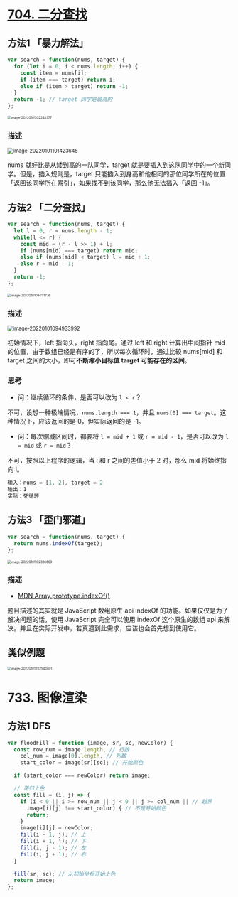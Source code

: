 # [704. 二分查找](https://leetcode-cn.com/problems/binary-search/)

## 方法1 「暴力解法」

```js
var search = function(nums, target) {
  for (let i = 0; i < nums.length; i++) {
    const item = nums[i];
    if (item === target) return i;
    else if (item > target) return -1;
  }
  return -1; // target 同学是最高的
};
```

<img src="https://gitee.com/dahuyou_top/pic-bed/raw/master/uPic/image-20220101102248377.png" alt="image-20220101102248377" style="zoom:50%;" />

### 描述

<img src="https://gitee.com/dahuyou_top/pic-bed/raw/master/uPic/image-20220101101423645.png" alt="image-20220101101423645" style="zoom:80%;" />

nums 就好比是从矮到高的一队同学，target 就是要插入到这队同学中的一个新同学。但是，插入规则是，target 只能插入到身高和他相同的那位同学所在的位置「返回该同学所在索引」，如果找不到该同学，那么他无法插入「返回 -1」。

## 方法2 「二分查找」

```js
var search = function(nums, target) {
  let l = 0, r = nums.length - 1;
  while(l <= r) {
    const mid = (r - l >> 1) + l;
    if (nums[mid] === target) return mid;
    else if (nums[mid] < target) l = mid + 1;
    else r = mid - 1;
  }
  return -1;
};
```

<img src="https://gitee.com/dahuyou_top/pic-bed/raw/master/uPic/image-20220101094111736.png" alt="image-20220101094111736" style="zoom:50%;" />

### 描述

<img src="https://gitee.com/dahuyou_top/pic-bed/raw/master/uPic/image-20220101094933992.png" alt="image-20220101094933992" style="zoom:80%;" />

初始情况下，left 指向头，right 指向尾。通过 left 和 right 计算出中间指针 mid 的位置，由于数组已经是有序的了，所以每次循环时，通过比较 nums[mid] 和 target 之间的大小，即可**不断缩小目标值 target 可能存在的区间**。

### 思考

- 问：继续循环的条件，是否可以改为 `l < r`？

不可，设想一种极端情况，`nums.length === 1`，并且 `nums[0] === target`。这种情况下，应该返回的是 0，但实际返回的是 -1。

- 问：每次缩减区间时，都要将 `l = mid + 1` 或 `r = mid - 1`，是否可以改为 `l = mid` 或 `r = mid`？

不可，按照以上程序的逻辑，当 l 和 r 之间的差值小于 2 时，那么 mid 将始终指向 l。

```js
输入：nums = [1, 2], target = 2
输出：1
实际：死循环
```

## 方法3 「歪门邪道」

```js
var search = function(nums, target) {
  return nums.indexOf(target);
};
```

<img src="https://gitee.com/dahuyou_top/pic-bed/raw/master/uPic/image-20220101102336669.png" alt="image-20220101102336669" style="zoom:50%;" />

### 描述

- [MDN Array.prototype.indexOf()](https://developer.mozilla.org/zh-CN/docs/Web/JavaScript/Reference/Global_Objects/Array/indexOf)

题目描述的其实就是 JavaScript 数组原生 api indexOf 的功能。如果仅仅是为了解决问题的话，使用 JavaScript 完全可以使用 indexOf 这个原生的数组 api 来解决。并且在实际开发中，若真遇到此需求，应该也会首先想到使用它。

## 类似例题

<img src="https://gitee.com/dahuyou_top/pic-bed/raw/master/uPic/image-20220101202540891.png" alt="image-20220101202540891" style="zoom:50%;" />

# 733. 图像渲染

## 方法1 DFS

```js
var floodFill = function (image, sr, sc, newColor) {
  const row_num = image.length, // 行数
    col_num = image[0].length, // 列数
    start_color = image[sr][sc]; // 开始颜色

  if (start_color === newColor) return image;

  // 递归上色
  const fill = (i, j) => {
    if (i < 0 || i >= row_num || j < 0 || j >= col_num || // 越界
      image[i][j] !== start_color) { // 不是开始颜色
      return;
    }
    image[i][j] = newColor;
    fill(i - 1, j); // 上
    fill(i + 1, j); // 下
    fill(i, j - 1); // 左
    fill(i, j + 1); // 右
  }

  fill(sr, sc); // 从初始坐标开始上色
  return image;
};
```



# 